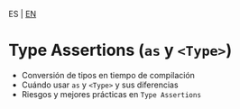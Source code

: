 <!-- MULTILANGUAJE MENU START -->
ES | [EN](https://lckpig.gitbook.io/practical-dev-handbook/typescript/type-inference-annotations/type-assertions)
<!-- MULTILANGUAJE MENU END -->

# Type Assertions (`as` y `<Type>`)

- Conversión de tipos en tiempo de compilación
- Cuándo usar `as` y `<Type>` y sus diferencias
- Riesgos y mejores prácticas en `Type Assertions` 